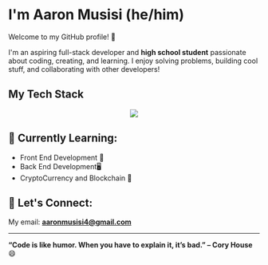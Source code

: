 <h1>I'm Aaron Musisi (he/him)</h1>

Welcome to my GitHub profile! 🚀

I'm an aspiring full-stack developer and **high school student** passionate about coding, creating, and learning. I enjoy solving problems, building cool stuff, and collaborating with other developers! 

<h2>My Tech Stack</h2>
<p align="center">
<img src="https://skillicons.dev/icons?i=html,css,js,bootstrap,jquery,sass,react,py,github,git,nodejs,vscode,vite)](https://skillicons.dev)">
</p>

## 🌱 Currently Learning:
- Front End Development 🤖
- Back End Development🖥
- CryptoCurrency and Blockchain 💱

## 👾 Let's Connect:

My email: **aaronmusisi4@gmail.com**

---

**“Code is like humor. When you have to explain it, it’s bad.” – Cory House** 😄

